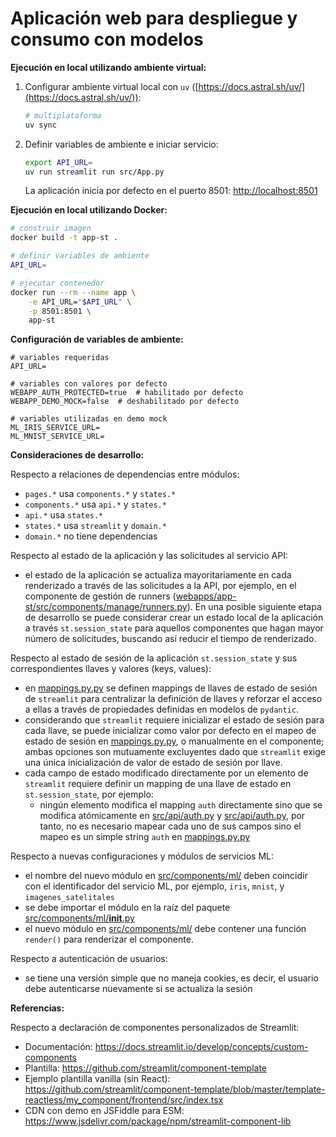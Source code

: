 # Aplicación web para despliegue y consumo con modelos

**Ejecución en local utilizando ambiente virtual:**

1. Configurar ambiente virtual local con `uv` ([https://docs.astral.sh/uv/](https://docs.astral.sh/uv/)):
    ```sh
    # multiplataforma 
    uv sync
    ```

2. Definir variables de ambiente e iniciar servicio:
    ```bash
    export API_URL=
    uv run streamlit run src/App.py
    ```

    La aplicación inicia por defecto en el puerto 8501: [http://localhost:8501](http://localhost:8501)

**Ejecución en local utilizando Docker:**

```bash
# construir imagen
docker build -t app-st .

# definir variables de ambiente
API_URL=

# ejecutar contenedor
docker run --rm --name app \
    -e API_URL="$API_URL" \
    -p 8501:8501 \
    app-st
```

**Configuración de variables de ambiente:**

```env
# variables requeridas
API_URL=

# variables con valores por defecto
WEBAPP_AUTH_PROTECTED=true  # habilitado por defecto
WEBAPP_DEMO_MOCK=false  # deshabilitado por defecto

# variables utilizadas en demo mock
ML_IRIS_SERVICE_URL=
ML_MNIST_SERVICE_URL=
```

**Consideraciones de desarrollo:**

Respecto a relaciones de dependencias entre módulos:
- `pages.*` usa `components.*` y `states.*`
- `components.*` usa `api.*` y `states.*`
- `api.*` usa `states.*`
- `states.*` usa `streamlit` y `domain.*`
- `domain.*` no tiene dependencias

Respecto al estado de la aplicación y las solicitudes al servicio API:
- el estado de la aplicación se actualiza mayoritariamente en cada renderizado a través de las solicitudes a la API, por ejemplo, en el componente de gestión de runners ([webapps/app-st/src/components/manage/runners.py](./webapps/app-st/src/components/manage/runners.py)). En una posible siguiente etapa de desarrollo se puede considerar crear un estado local de la aplicación a través `st.session_state` para aquellos componentes que hagan mayor número de solicitudes, buscando así reducir el tiempo de renderizado.

Respecto al estado de sesión de la aplicación `st.session_state` y sus correspondientes llaves y valores (keys, values):
- en [mappings.py.py](./src/states/mappings.py) se definen mappings de llaves de estado de sesión de `streamlit` para centralizar la definición de llaves y reforzar el acceso a ellas a través de propiedades definidas en modelos de `pydantic`.
- considerando que `streamlit` requiere inicializar el estado de sesión para cada llave, se puede inicializar como valor por defecto en el mapeo de estado de sesión en [mappings.py.py](./src/states/mappings.py), o manualmente en el componente; ambas opciones son mutuamente excluyentes dado que `streamlit` exige una única inicialización de valor de estado de sesión por llave.
- cada campo de estado modificado directamente por un elemento de `streamlit` requiere definir un mapping de una llave de estado en `st.session_state`, por ejemplo:
    - ningún elemento modifica el mapping `auth` directamente sino que se modifica atómicamente en [src/api/auth.py](src/api/auth.py) y [src/api/auth.py](src/states/auth.py), por tanto, no es necesario mapear cada uno de sus campos sino el mapeo es un simple string `auth` en [mappings.py.py](./src/states/mappings.py)

Respecto a nuevas configuraciones y módulos de servicios ML:
- el nombre del nuevo módulo en [src/components/ml/](./src/components/ml) deben coincidir con el identificador del servicio ML, por ejemplo, `iris`, `mnist`, y `imagenes_satelitales`
- se debe importar el módulo en la raíz del paquete [src/components/ml/__init__.py](src/components/ml/__init__.py)
- el nuevo módulo en [src/components/ml/](./src/components/ml) debe contener una función `render()` para renderizar el componente.

Respecto a autenticación de usuarios:
- se tiene una versión simple que no maneja cookies, es decir, el usuario debe autenticarse nuevamente si se actualiza la sesión

**Referencias:**

Respecto a declaración de componentes personalizados de Streamlit:
- Documentación: https://docs.streamlit.io/develop/concepts/custom-components
- Plantilla: https://github.com/streamlit/component-template
- Ejemplo plantilla vanilla (sin React): https://github.com/streamlit/component-template/blob/master/template-reactless/my_component/frontend/src/index.tsx
- CDN con demo en JSFiddle para ESM: https://www.jsdelivr.com/package/npm/streamlit-component-lib
